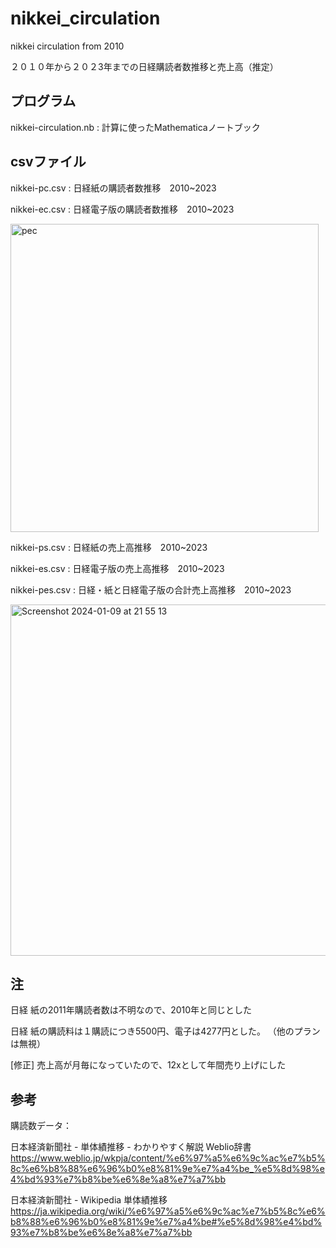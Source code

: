 # nikkei_circulation
nikkei circulation from 2010

２０１０年から２０２3年までの日経購読者数推移と売上高（推定）

## プログラム
nikkei-circulation.nb : 計算に使ったMathematicaノートブック

## csvファイル

nikkei-pc.csv : 日経紙の購読者数推移　2010~2023

nikkei-ec.csv : 日経電子版の購読者数推移　2010~2023

<img width="493" alt="pec" src="https://github.com/chibaf/nikkei_circulation/assets/1296728/d948aab4-ee79-4661-be7a-4a99c4517ade">

nikkei-ps.csv : 日経紙の売上高推移　2010~2023

nikkei-es.csv : 日経電子版の売上高推移　2010~2023

nikkei-pes.csv : 日経・紙と日経電子版の合計売上高推移　2010~2023

<img width="562" alt="Screenshot 2024-01-09 at 21 55 13" src="https://github.com/chibaf/nikkei_circulation/assets/1296728/d26e9e86-bda1-447f-b37b-b659f012a145">


## 注

日経 紙の2011年購読者数は不明なので、2010年と同じとした

日経 紙の購読料は１購読につき5500円、電子は4277円とした。
（他のプランは無視）

[修正] 売上高が月毎になっていたので、12xとして年間売り上げにした

## 参考
購読数データ：

日本経済新聞社 - 単体績推移 - わかりやすく解説 Weblio辞書 https://www.weblio.jp/wkpja/content/%e6%97%a5%e6%9c%ac%e7%b5%8c%e6%b8%88%e6%96%b0%e8%81%9e%e7%a4%be_%e5%8d%98%e4%bd%93%e7%b8%be%e6%8e%a8%e7%a7%bb

日本経済新聞社 - Wikipedia 単体績推移
https://ja.wikipedia.org/wiki/%e6%97%a5%e6%9c%ac%e7%b5%8c%e6%b8%88%e6%96%b0%e8%81%9e%e7%a4%be#%e5%8d%98%e4%bd%93%e7%b8%be%e6%8e%a8%e7%a7%bb
